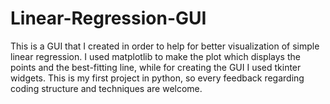 # Linear-Regression-GUI
 
This is a GUI that I created in order to help for better visualization of simple linear regression.
I used matplotlib to make the plot which displays the points and the best-fitting line, while for creating the GUI I used tkinter widgets.
This is my first project in python, so every feedback regarding coding structure and techniques are welcome.

